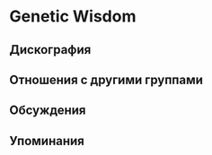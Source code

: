 # Genetic Wisdom



## Дискография


## Отношения с другими группами


## Обсуждения


## Упоминания

